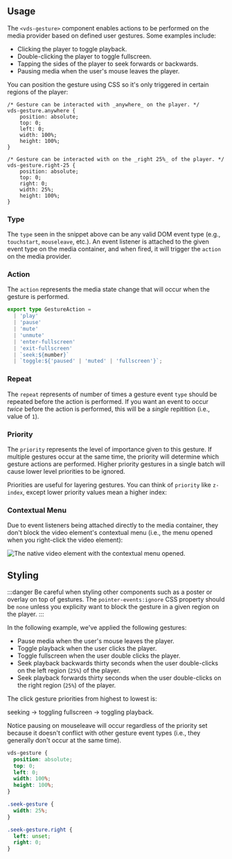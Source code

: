 ## Usage

The `<vds-gesture>` component enables actions to be performed on the media provider based on
defined user gestures. Some examples include:

- Clicking the player to toggle playback.
- Double-clicking the player to toggle fullscreen.
- Tapping the sides of the player to seek forwards or backwards.
- Pausing media when the user's mouse leaves the player.

<slot name="usage" />

You can position the gesture using CSS so it's only triggered in certain regions of the player:

```css:copy
/* Gesture can be interacted with _anywhere_ on the player. */
vds-gesture.anywhere {
	position: absolute;
	top: 0;
	left: 0;
	width: 100%;
	height: 100%;
}

/* Gesture can be interacted with on the _right 25%_ of the player. */
vds-gesture.right-25 {
	position: absolute;
	top: 0;
	right: 0;
	width: 25%;
	height: 100%;
}
```

### Type

The `type` <AttrWord /> seen in the snippet above can be any valid DOM event type
(e.g., `touchstart`, `mouseleave`, etc.). An event listener is attached to the given event type on
the media container, and when fired, it will trigger the `action` on the media provider.

### Action

The `action` <AttrWord /> represents the media state change that will occur when the gesture
is performed.

```ts
export type GestureAction =
  | 'play'
  | 'pause'
  | 'mute'
  | 'unmute'
  | 'enter-fullscreen'
  | 'exit-fullscreen'
  | `seek:${number}`
  | `toggle:${'paused' | 'muted' | 'fullscreen'}`;
```

### Repeat

The `repeat` <AttrWord /> represents of number of times a gesture event `type` should be
repeated before the action is performed. If you want an event to occur _twice_ before the action
is performed, this will be a _single_ repitition (i.e., value of `1`).

<slot name="repeat" />

### Priority

The `priority` <AttrWord /> represents the level of importance given to this gesture. If multiple
gestures occur at the same time, the priority will determine which gesture actions are
performed. Higher priority gestures in a single batch will cause lower level priorities to be
ignored.

Priorities are useful for layering gestures. You can think of `priority` like `z-index`, except
lower priority values mean a higher index:

<slot name="priority" />

### Contextual Menu

Due to event listeners being attached directly to the media container, they don't block the
video element's contextual menu (i.e., the menu opened when you right-click the video element):

<script>
import ContextualMenu from '$img/contextual-menu.png'
</script>

<img
	src={ContextualMenu}
	alt="The native video element with the contextual menu opened."
/>

## Styling

:::danger
Be careful when styling other components such as a poster or overlay on top of gestures. The
`pointer-events:ignore` CSS property should be `none` unless you explicity want to block the gesture
in a given region on the player.
:::

In the following example, we've applied the following gestures:

- Pause media when the user's mouse leaves the player.
- Toggle playback when the user clicks the player.
- Toggle fullscreen when the user double clicks the player.
- Seek playback backwards thirty seconds when the user double-clicks on the left region (`25%`) of the player.
- Seek playback forwards thirty seconds when the user double-clicks on the right region (`25%`) of the player.

The click gesture priorities from highest to lowest is:

seeking -> toggling fullscreen -> toggling playback.

Notice pausing on mouseleave will occur regardless of the priority set because it doesn't conflict with other
gesture event types (i.e., they generally don't occur at the same time).

<slot name="styling" />

```css
vds-gesture {
  position: absolute;
  top: 0;
  left: 0;
  width: 100%;
  height: 100%;
}

.seek-gesture {
  width: 25%;
}

.seek-gesture.right {
  left: unset;
  right: 0;
}
```
